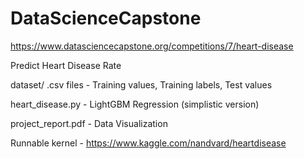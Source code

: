 # DataScienceCapstone
https://www.datasciencecapstone.org/competitions/7/heart-disease

Predict Heart Disease Rate

dataset/ .csv files - Training values, Training labels, Test values

heart_disease.py - LightGBM Regression (simplistic version)

project_report.pdf - Data Visualization

Runnable kernel - https://www.kaggle.com/nandvard/heartdisease
